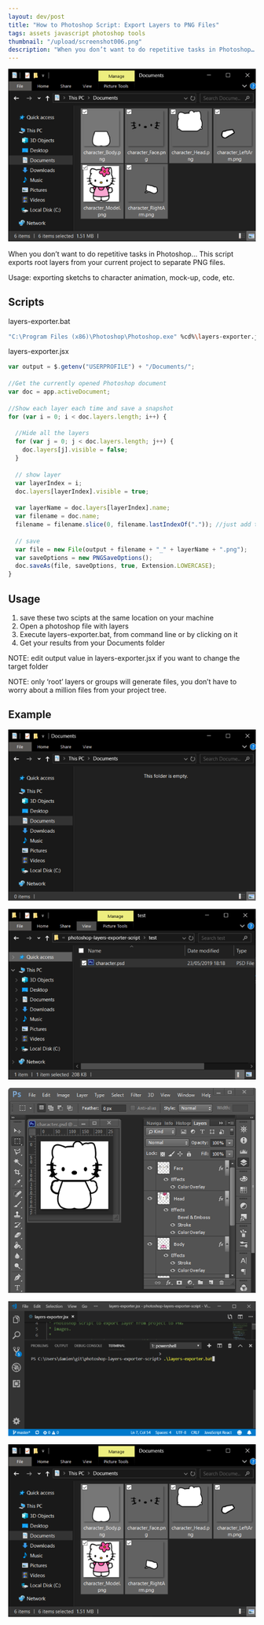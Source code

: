 ```yaml
---
layout: dev/post
title: "How to Photoshop Script: Export Layers to PNG Files"
tags: assets javascript photoshop tools
thumbnail: "/upload/screenshot006.png"
description: "When you don’t want to do repetitive tasks in Photoshop… This script exports root layers from your current project..."
---
```


![post-image](/upload/screenshot006.png)

When you don’t want to do repetitive tasks in Photoshop… This script exports root layers from your current project to separate PNG files.

Usage: exporting sketchs to character animation, mock-up, code, etc.

## Scripts

layers-exporter.bat
````bash
"C:\Program Files (x86)\Photoshop\Photoshop.exe" %cd%\layers-exporter.jsx`
````

layers-exporter.jsx
````javascript
var output = $.getenv("USERPROFILE") + "/Documents/";
 
//Get the currently opened Photoshop document
var doc = app.activeDocument;
 
//Show each layer each time and save a snapshot
for (var i = 0; i < doc.layers.length; i++) {
 
  //Hide all the layers
  for (var j = 0; j < doc.layers.length; j++) {
    doc.layers[j].visible = false;
  }
 
  // show layer
  var layerIndex = i;
  doc.layers[layerIndex].visible = true;

  var layerName = doc.layers[layerIndex].name;
  var filename = doc.name;
  filename = filename.slice(0, filename.lastIndexOf(".")); //just add this line to the construction.
 
  // save
  var file = new File(output + filename + "_" + layerName + ".png");
  var saveOptions = new PNGSaveOptions();
  doc.saveAs(file, saveOptions, true, Extension.LOWERCASE);
}
````

## Usage

1.  save these two scipts at the same location on your machine
2.  Open a photoshop file with layers
3.  Execute layers-exporter.bat, from command line or by clicking on it
4.  Get your results from your Documents folder

NOTE: edit output value in layers-exporter.jsx if you want to change the target folder

NOTE: only ‘root’ layers or groups will generate files, you don’t have to worry about a million files from your project tree.

## Example

![post-image](/upload/screenshot000.png)

![post-image](/upload/screenshot002.png)

![post-image](/upload/screenshot003.png)

![post-image](/upload/screenshot005.png)

![post-image](/upload/screenshot006.png)
